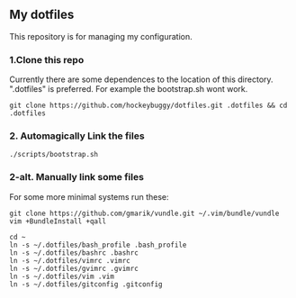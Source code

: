 ## My dotfiles

This repository is for managing my configuration.

### 1.Clone this repo

Currently there are some dependences to the location of this directory.
".dotfiles" is preferred. For example the bootstrap.sh wont work.

    git clone https://github.com/hockeybuggy/dotfiles.git .dotfiles && cd .dotfiles

### 2. Automagically Link the files

    ./scripts/bootstrap.sh

### 2-alt. Manually link some files

For some more minimal systems run these:

    git clone https://github.com/gmarik/vundle.git ~/.vim/bundle/vundle
    vim +BundleInstall +qall

    cd ~
    ln -s ~/.dotfiles/bash_profile .bash_profile
    ln -s ~/.dotfiles/bashrc .bashrc
    ln -s ~/.dotfiles/vimrc .vimrc
    ln -s ~/.dotfiles/gvimrc .gvimrc
    ln -s ~/.dotfiles/vim .vim
    ln -s ~/.dotfiles/gitconfig .gitconfig

